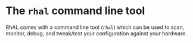 # The `rhal` command line tool

RhAL comes with a command line tool (`rhal`) which can be used to 
scan, monitor, debug, and tweak/test your configuration against
your hardware.
